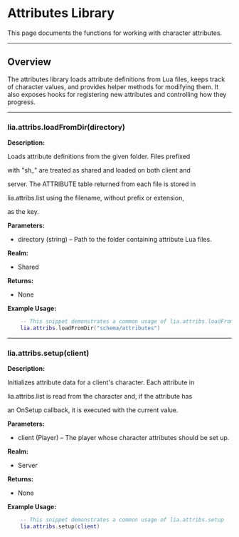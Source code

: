 # Attributes Library


This page documents the functions for working with character attributes.


---


## Overview


The attributes library loads attribute definitions from Lua files, keeps track of character values, and provides helper methods for modifying them. It also exposes hooks for registering new attributes and controlling how they progress.


---


### lia.attribs.loadFromDir(directory)

**Description:**


Loads attribute definitions from the given folder. Files prefixed

with "sh_" are treated as shared and loaded on both client and

server. The ATTRIBUTE table returned from each file is stored in

lia.attribs.list using the filename, without prefix or extension,

as the key.


**Parameters:**


* directory (string) – Path to the folder containing attribute Lua files.


**Realm:**


* Shared


**Returns:**


* None


**Example Usage:**


```lua
    -- This snippet demonstrates a common usage of lia.attribs.loadFromDir
    lia.attribs.loadFromDir("schema/attributes")
```


---


### lia.attribs.setup(client)

**Description:**


Initializes attribute data for a client's character. Each attribute in

lia.attribs.list is read from the character and, if the attribute has

an OnSetup callback, it is executed with the current value.


**Parameters:**


* client (Player) – The player whose character attributes should be set up.


**Realm:**


* Server


**Returns:**


* None


**Example Usage:**


```lua
    -- This snippet demonstrates a common usage of lia.attribs.setup
    lia.attribs.setup(client)
```

